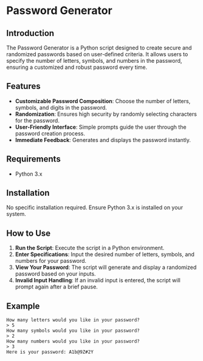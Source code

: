 # Password Generator

## Introduction
The Password Generator is a Python script designed to create secure and randomized passwords based on user-defined criteria. It allows users to specify the number of letters, symbols, and numbers in the password, ensuring a customized and robust password every time.

## Features
- **Customizable Password Composition**: Choose the number of letters, symbols, and digits in the password.
- **Randomization**: Ensures high security by randomly selecting characters for the password.
- **User-Friendly Interface**: Simple prompts guide the user through the password creation process.
- **Immediate Feedback**: Generates and displays the password instantly.

## Requirements
- Python 3.x

## Installation
No specific installation required. Ensure Python 3.x is installed on your system.

## How to Use
1. **Run the Script**: Execute the script in a Python environment.
2. **Enter Specifications**: Input the desired number of letters, symbols, and numbers for your password.
3. **View Your Password**: The script will generate and display a randomized password based on your inputs.
4. **Invalid Input Handling**: If an invalid input is entered, the script will prompt again after a brief pause.

## Example
```
How many letters would you like in your password?
> 5
How many symbols would you like in your password?
> 2
How many numbers would you like in your password?
> 3
Here is your password: A1b@9Z#2Y
```
